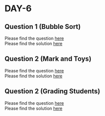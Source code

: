 # DAY-6

## Question 1 (Bubble Sort)

Please find the question [here](./Question-1/question.pdf) <br>
Please find the solution [here](./Question-1/solution.py)

## Question 2 (Mark and Toys)

Please find the question [here](./Question-2/question.pdf) <br>
Please find the solution [here](./Question-2/solution.py)

## Question 2 (Grading Students)

Please find the question [here](./Question-3/question.pdf) <br>
Please find the solution [here](./Question-3/solution.py)
